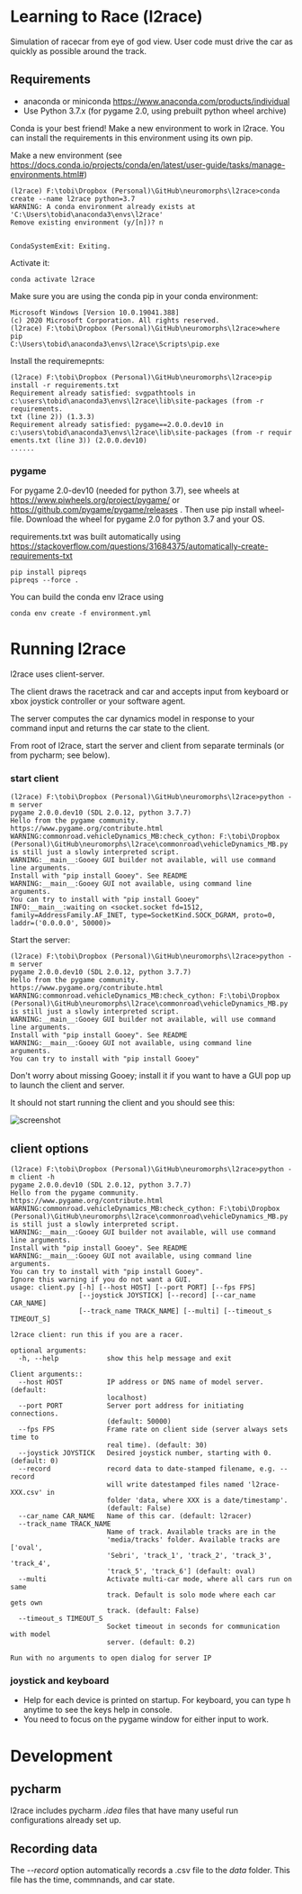 # Learning to Race (l2race)
 
Simulation of racecar from eye of god view. User code must drive the car as quickly as possible around the track.

## Requirements


 - anaconda or miniconda https://www.anaconda.com/products/individual
 - Use Python 3.7.x (for pygame 2.0, using prebuilt python wheel archive)

Conda is your best friend! Make a new environment to work in l2race.
You can install the requirements in this environment using its own pip.

Make a new environment (see https://docs.conda.io/projects/conda/en/latest/user-guide/tasks/manage-environments.html#)
```shell script
(l2race) F:\tobi\Dropbox (Personal)\GitHub\neuromorphs\l2race>conda create --name l2race python=3.7
WARNING: A conda environment already exists at 'C:\Users\tobid\anaconda3\envs\l2race'
Remove existing environment (y/[n])? n


CondaSystemExit: Exiting.

```
Activate it:
```shell script
conda activate l2race
```
Make sure you are using the conda pip in your conda environment:
```shell script
Microsoft Windows [Version 10.0.19041.388]
(c) 2020 Microsoft Corporation. All rights reserved.
(l2race) F:\tobi\Dropbox (Personal)\GitHub\neuromorphs\l2race>where pip
C:\Users\tobid\anaconda3\envs\l2race\Scripts\pip.exe
```
Install the requiremepnts:

```shell script
(l2race) F:\tobi\Dropbox (Personal)\GitHub\neuromorphs\l2race>pip install -r requirements.txt
Requirement already satisfied: svgpathtools in c:\users\tobid\anaconda3\envs\l2race\lib\site-packages (from -r requirements.
txt (line 2)) (1.3.3)
Requirement already satisfied: pygame==2.0.0.dev10 in c:\users\tobid\anaconda3\envs\l2race\lib\site-packages (from -r requir
ements.txt (line 3)) (2.0.0.dev10)
......
``` 
### pygame
For pygame 2.0-dev10 (needed for python 3.7), see wheels at https://www.piwheels.org/project/pygame/ or https://github.com/pygame/pygame/releases . Then use pip install wheel-file. Download the wheel for pygame 2.0 for python 3.7 and your OS.


requirements.txt was built automatically using https://stackoverflow.com/questions/31684375/automatically-create-requirements-txt
```shell script
pip install pipreqs
pipreqs --force .
```
You can build the conda env l2race using
```shell script
conda env create -f environment.yml
```

# Running l2race

l2race uses client-server. 

The client draws the racetrack and car and accepts input from keyboard or xbox joystick controller or your software agent.

The server computes the car dynamics model in response to your command input and returns the car state to the client.

From root of l2race, start the server and client from separate terminals (or from pycharm; see below).

### start client
```shell script
(l2race) F:\tobi\Dropbox (Personal)\GitHub\neuromorphs\l2race>python -m server
pygame 2.0.0.dev10 (SDL 2.0.12, python 3.7.7)
Hello from the pygame community. https://www.pygame.org/contribute.html
WARNING:commonroad.vehicleDynamics_MB:check_cython: F:\tobi\Dropbox (Personal)\GitHub\neuromorphs\l2race\commonroad\vehicleDynamics_MB.py is still just a slowly interpreted script.
WARNING:__main__:Gooey GUI builder not available, will use command line arguments.
Install with "pip install Gooey". See README
WARNING:__main__:Gooey GUI not available, using command line arguments.
You can try to install with "pip install Gooey"
INFO:__main__:waiting on <socket.socket fd=1512, family=AddressFamily.AF_INET, type=SocketKind.SOCK_DGRAM, proto=0, laddr=('0.0.0.0', 50000)>
```

Start the server:

```shell script
(l2race) F:\tobi\Dropbox (Personal)\GitHub\neuromorphs\l2race>python -m server
pygame 2.0.0.dev10 (SDL 2.0.12, python 3.7.7)
Hello from the pygame community. https://www.pygame.org/contribute.html
WARNING:commonroad.vehicleDynamics_MB:check_cython: F:\tobi\Dropbox (Personal)\GitHub\neuromorphs\l2race\commonroad\vehicleDynamics_MB.py is still just a slowly interpreted script.
WARNING:__main__:Gooey GUI builder not available, will use command line arguments.
Install with "pip install Gooey". See README
WARNING:__main__:Gooey GUI not available, using command line arguments.
You can try to install with "pip install Gooey"
```

Don't worry about missing Gooey; install it if you want to have a GUI pop up to launch the client and server.

It should not start running the client and you should see this:

![screenshot](media/oval_track_screenshot.png)

## client options
````shell script
(l2race) F:\tobi\Dropbox (Personal)\GitHub\neuromorphs\l2race>python -m client -h
pygame 2.0.0.dev10 (SDL 2.0.12, python 3.7.7)
Hello from the pygame community. https://www.pygame.org/contribute.html
WARNING:commonroad.vehicleDynamics_MB:check_cython: F:\tobi\Dropbox (Personal)\GitHub\neuromorphs\l2race\commonroad\vehicleDynamics_MB.py is still just a slowly interpreted script.
WARNING:__main__:Gooey GUI builder not available, will use command line arguments.
Install with "pip install Gooey". See README
WARNING:__main__:Gooey GUI not available, using command line arguments.
You can try to install with "pip install Gooey".
Ignore this warning if you do not want a GUI.
usage: client.py [-h] [--host HOST] [--port PORT] [--fps FPS]
                 [--joystick JOYSTICK] [--record] [--car_name CAR_NAME]
                 [--track_name TRACK_NAME] [--multi] [--timeout_s TIMEOUT_S]

l2race client: run this if you are a racer.

optional arguments:
  -h, --help            show this help message and exit

Client arguments::
  --host HOST           IP address or DNS name of model server. (default:
                        localhost)
  --port PORT           Server port address for initiating connections.
                        (default: 50000)
  --fps FPS             Frame rate on client side (server always sets time to
                        real time). (default: 30)
  --joystick JOYSTICK   Desired joystick number, starting with 0. (default: 0)
  --record              record data to date-stamped filename, e.g. --record
                        will write datestamped files named 'l2race-XXX.csv' in
                        folder 'data, where XXX is a date/timestamp'.
                        (default: False)
  --car_name CAR_NAME   Name of this car. (default: l2racer)
  --track_name TRACK_NAME
                        Name of track. Available tracks are in the
                        'media/tracks' folder. Available tracks are ['oval',
                        'Sebri', 'track_1', 'track_2', 'track_3', 'track_4',
                        'track_5', 'track_6'] (default: oval)
  --multi               Activate multi-car mode, where all cars run on same
                        track. Default is solo mode where each car gets own
                        track. (default: False)
  --timeout_s TIMEOUT_S
                        Socket timeout in seconds for communication with model
                        server. (default: 0.2)

Run with no arguments to open dialog for server IP

````

### joystick and keyboard
 - Help for each device is printed on startup. For keyboard, you can type h anytime to see the keys help in console.
 - You need to focus on the pygame window for either input to work.

# Development

## pycharm

l2race includes pycharm _.idea_ files that have many useful run configurations already set up.

## Recording data

The _--record_ option automatically records a .csv file to the _data_ folder. This file has the time, commnands, and car state.
